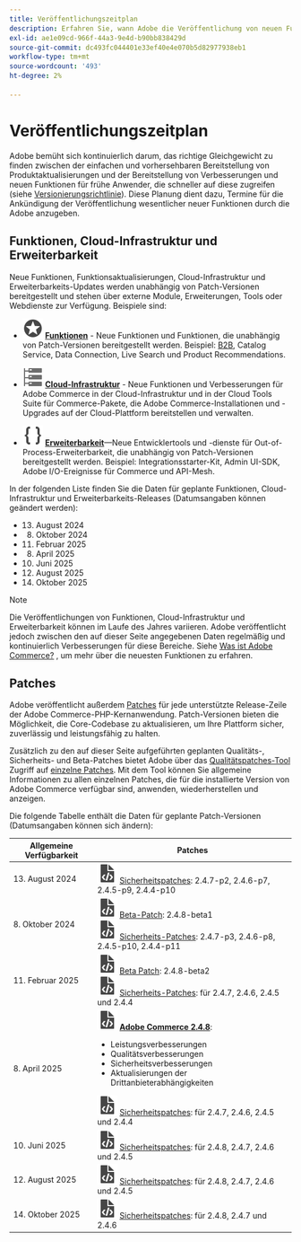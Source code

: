 ```yaml
---
title: Veröffentlichungszeitplan
description: Erfahren Sie, wann Adobe die Veröffentlichung von neuen Funktionen für Adobe Commerce anzukündigen plant.
exl-id: ae1e09cd-966f-44a3-9e4d-b90bb838429d
source-git-commit: dc493fc044401e33ef40e4e070b5d82977938eb1
workflow-type: tm+mt
source-wordcount: '493'
ht-degree: 2%

---
```



# Veröffentlichungszeitplan

Adobe bemüht sich kontinuierlich darum, das richtige Gleichgewicht zu finden zwischen der einfachen und vorhersehbaren Bereitstellung von Produktaktualisierungen und der Bereitstellung von Verbesserungen und neuen Funktionen für frühe Anwender, die schneller auf diese zugreifen (siehe [Versionierungsrichtlinie](versioning-policy.md)). Diese Planung dient dazu, Termine für die Ankündigung der Veröffentlichung wesentlicher neuer Funktionen durch die Adobe anzugeben.

## Funktionen, Cloud-Infrastruktur und Erweiterbarkeit

Neue Funktionen, Funktionsaktualisierungen, Cloud-Infrastruktur und Erweiterbarkeits-Updates werden unabhängig von Patch-Versionen bereitgestellt und stehen über externe Module, Erweiterungen, Tools oder Webdienste zur Verfügung. Beispiele sind:

- ![Symbol &quot;Funktion&quot;](../assets/icons/feature.svg) [**Funktionen**](https://experienceleague.adobe.com/en/docs/commerce-merchant-services/user-guides/release-information/release-notes-all) - Neue Funktionen und Funktionen, die unabhängig von Patch-Versionen bereitgestellt werden. Beispiel: [B2B](https://experienceleague.adobe.com/en/docs/commerce-admin/b2b/release-notes), Catalog Service, Data Connection, Live Search und Product Recommendations.

- ![Infrastruktursymbol](../assets/icons/servers.svg) [**Cloud-Infrastruktur**](https://experienceleague.adobe.com/en/docs/commerce-cloud-service/user-guide/release-notes/cloud-tools-suite) - Neue Funktionen und Verbesserungen für Adobe Commerce in der Cloud-Infrastruktur und in der Cloud Tools Suite für Commerce-Pakete, die Adobe Commerce-Installationen und -Upgrades auf der Cloud-Plattform bereitstellen und verwalten.

- ![Symbol für Erweiterbarkeit](../assets/icons/brackets.svg) [**Erweiterbarkeit**](https://developer.adobe.com/commerce/extensibility/)—Neue Entwicklertools und -dienste für Out-of-Process-Erweiterbarkeit, die unabhängig von Patch-Versionen bereitgestellt werden. Beispiel: Integrationsstarter-Kit, Admin UI-SDK, Adobe I/O-Ereignisse für Commerce und API-Mesh.

In der folgenden Liste finden Sie die Daten für geplante Funktionen, Cloud-Infrastruktur und Erweiterbarkeits-Releases (Datumsangaben können geändert werden):

- 13. August 2024
- 8. Oktober 2024
- 11. Februar 2025
- 8. April 2025
- 10. Juni 2025
- 12. August 2025
- 14. Oktober 2025

>[!NOTE]
>
>Die Veröffentlichungen von Funktionen, Cloud-Infrastruktur und Erweiterbarkeit können im Laufe des Jahres variieren. Adobe veröffentlicht jedoch zwischen den auf dieser Seite angegebenen Daten regelmäßig und kontinuierlich Verbesserungen für diese Bereiche. Siehe [Was ist Adobe Commerce?](https://experienceleague.adobe.com/en/docs/commerce-admin/start/about) , um mehr über die neuesten Funktionen zu erfahren.

## Patches

Adobe veröffentlicht außerdem [Patches](versioning-policy.md#patch-release) für jede unterstützte Release-Zeile der Adobe Commerce-PHP-Kernanwendung. Patch-Versionen bieten die Möglichkeit, die Core-Codebase zu aktualisieren, um Ihre Plattform sicher, zuverlässig und leistungsfähig zu halten.

Zusätzlich zu den auf dieser Seite aufgeführten geplanten Qualitäts-, Sicherheits- und Beta-Patches bietet Adobe über das [Qualitätspatches-Tool](../tools/quality-patches-tool/usage.md) Zugriff auf [einzelne Patches](versioning-policy.md#individual-patch). Mit dem Tool können Sie allgemeine Informationen zu allen einzelnen Patches, die für die installierte Version von Adobe Commerce verfügbar sind, anwenden, wiederherstellen und anzeigen.

Die folgende Tabelle enthält die Daten für geplante Patch-Versionen (Datumsangaben können sich ändern):

<table>
<thead>
  <tr>
    <th>Allgemeine Verfügbarkeit</th>
    <th>Patches</th>
  </tr>
</thead>
<tbody>
  <tr>
  <tr>
    <td>13. August 2024</td>
    <td><img alt="Symbol "Patch Release"" src="../assets/icons/file-code.svg"></img> <a href="release-notes/security/overview.md">Sicherheitspatches</a>: 2.4.7-p2, 2.4.6-p7, 2.4.5-p9, 2.4.4-p10</td>
  </tr>
  <tr>
    <td>8. Oktober 2024</td>
    <td><img alt="Symbol "Patch Release"" src="../assets/icons/file-code.svg"></img> <a href="beta.md#adobe-commerce-foundation-public-beta">Beta-Patch</a>: 2.4.8-beta1<br><img alt="Symbol &quot;Patch Release&quot;" src="../assets/icons/file-code.svg"></img> <a href="release-notes/security/overview.md">Sicherheits-Patches</a>: 2.4.7-p3, 2.4.6-p8, 2.4.5-p10, 2.4.4-p11</td>
  </tr>
  <tr>
    <td>11. Februar 2025</td>
    <td><img alt="Symbol "Patch Release"" src="../assets/icons/file-code.svg"></img> <a href="beta.md#adobe-commerce-foundation-public-beta">Beta Patch</a>: 2.4.8-beta2<br><img alt="Symbol &quot;Patch Release&quot;" src="../assets/icons/file-code.svg"></img> <a href="release-notes/security/overview.md">Sicherheits-Patches</a>: für 2.4.7, 2.4.6, 2.4.5 und 2.4.4</td>
  </tr>
  <tr>
    <tr>
    <td>8. April 2025</td>
    <td><img alt="Symbol "Patch Release"" src="../assets/icons/file-code.svg"></img> <a href="release-notes/commerce/overview.md"><strong>Adobe Commerce 2.4.8</a></strong>:<ul><li>Leistungsverbesserungen</li><li>Qualitätsverbesserungen</li><li>Sicherheitsverbesserungen</li><li>Aktualisierungen der Drittanbieterabhängigkeiten</li></ul><img alt="Symbol "Patch Release"" src="../assets/icons/file-code.svg"></img> <a href="release-notes/security/overview.md">Sicherheitspatches</a>: für 2.4.7, 2.4.6, 2.4.5 und 2.4.4</td>
  </tr>
  <tr>
    <td>10. Juni 2025</td>
    <td><img alt="Symbol "Patch Release"" src="../assets/icons/file-code.svg"></img> <a href="release-notes/security/overview.md">Sicherheitspatches</a>: für 2.4.8, 2.4.7, 2.4.6 und 2.4.5</td>
  </tr>
  <tr>
    <td>12. August 2025</td>
    <td><img alt="Symbol "Patch Release"" src="../assets/icons/file-code.svg"></img> <a href="release-notes/security/overview.md">Sicherheitspatches</a>: für 2.4.8, 2.4.7, 2.4.6 und 2.4.5</td>
  </tr>
  <tr>
    <td>14. Oktober 2025</td>
    <td><img alt="Symbol "Patch Release"" src="../assets/icons/file-code.svg"></img> <a href="release-notes/security/overview.md">Sicherheitspatches</a>: für 2.4.8, 2.4.7 und 2.4.6</td>
  </tr>
</tbody>
</table>
